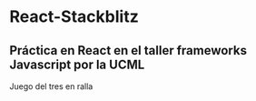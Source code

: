 # React-Stackblitz

<h2>Práctica en React en el taller frameworks Javascript por la UCML</h2>
<div>Juego del tres en ralla</div>
